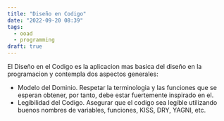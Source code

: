```yaml
---
title: "Diseño en Codigo"
date: "2022-09-20 08:39"
tags: 
  - ooad
  - programming
draft: true
---
```

El Diseño en el Codigo es la aplicacion mas basica del diseño en la programacion y contempla dos aspectos generales:
- Modelo del Dominio. Respetar la terminologia y las funciones que se esperan obtener, por tanto, debe estar fuertemente inspirado en el.
- Legibilidad del Codigo. Asegurar que el codigo sea legible utilizando buenos nombres de variables, funciones, KISS, DRY, YAGNI, etc.
